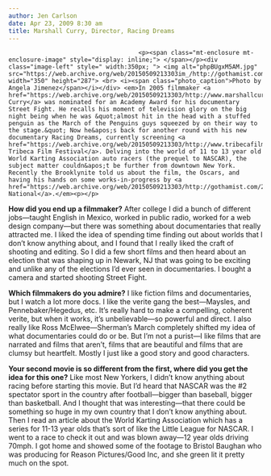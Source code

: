 ```yaml
---
author: Jen Carlson
date: Apr 23, 2009 8:30 am
title: Marshall Curry, Director, Racing Dreams
---
```


	
										<p><span class="mt-enclosure mt-enclosure-image" style="display: inline;"> </span></p><div class="image-left" style=" width:350px; "> <img alt="phpBUgxM5AM.jpg" src="https://web.archive.org/web/20150509213303im_/http://gothamist.com/attachments/arts_jen/phpBUgxM5AM.jpg" width="350" height="287"> <br> <i><span class="photo_caption">Photo by Angela Jimenez</span></i></div> <em>In 2005 filmmaker <a href="https://web.archive.org/web/20150509213303/http://www.marshallcurry.com/">Marshall Curry</a> was nominated for an Academy Award for his documentary Street Fight. He recalls his moment of television glory on the big night being when he was &quot;almost hit in the head with a stuffed penguin as the March of the Penguins guys squeezed by on their way to the stage.&quot; Now he&apos;s back for another round with his new documentary Racing Dreams, currently screening <a href="https://web.archive.org/web/20150509213303/http://www.tribecafilm.com/filmguide/Racing_Dreams.html">at Tribeca Film Festival</a>. Delving into the world of 11 to 13 year old World Karting Association auto racers (the prequel to NASCAR), the subject matter couldn&apos;t be further from downtown New York. Recently the Brooklynite told us about the film, the Oscars, and having his hands on some works-in-progress by <a href="https://web.archive.org/web/20150509213303/http://gothamist.com/2008/02/21/matt_berninger.php">The National</a>.</em><p></p>

<p><strong>How did you end up a filmmaker?</strong> After college I did a bunch of different jobs&#x2014;taught English in Mexico, worked in public radio, worked for a web design company&#x2014;but there was something about documentaries that really attracted me.  I liked the idea of spending time finding out about worlds that I don&#x2019;t know anything about, and I found that I really liked the craft of shooting and editing.  So I did a few short films and then heard about an election that was shaping up in Newark, NJ that was going to be exciting and unlike any of the elections I&#x2019;d ever seen in documentaries.  I bought a camera and started shooting Street Fight.</p>

<p><strong>Which filmmakers do you admire?</strong> I like fiction films and documentaries, but I watch a lot more docs.  I like the verite gang the best&#x2014;Maysles, and Pennebaker/Hegedus, etc.  It&#x2019;s really hard to make a compelling, coherent verite, but when it works, it&#x2019;s unbelievable&#x2014;so powerful and direct.  I also really like Ross McElwee&#x2014;Sherman&#x2019;s March completely shifted my idea of what documentaries could do or be.  But I&#x2019;m not a purist&#x2014;I like films that are narrated and films that aren&#x2019;t, films that are beautiful and films that are clumsy but heartfelt.  Mostly I just like a good story and good characters.</p>

<p><strong>Your second movie is so different from the first, where did you get the idea for this one?</strong> Like most New Yorkers, I didn&#x2019;t know anything about racing before starting this movie.  But I&#x2019;d heard that NASCAR was the #2 spectator sport in the country after football&#x2014;bigger than baseball, bigger than basketball.  And I thought that was interesting&#x2014;that there could be something so huge in my own country that I don&#x2019;t know anything about.  Then I read an article about the World Karting Association which has a series for 11-13 year olds that&#x2019;s sort of like the Little League for NASCAR.  I went to a race to check it out and was blown away&#x2014;12 year olds driving 70mph.  I got home and showed some of the footage to Bristol Baughan who was producing for Reason Pictures/Good Inc, and she green lit it pretty much on the spot.</p>					
										
									
				